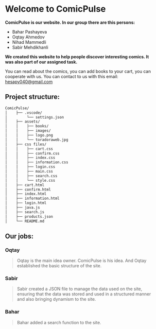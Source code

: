 # Welcome to ComicPulse
**ComicPulse is our website. In our group there are this persons:**  
- Bahar Pashayeva
- Oqtay Ahmedov
- Nihad Mammedli
- Sabir Mehdikhanli

**We created this website to help people discover interesting comics. It was also part of our assigned task.**  

You can read about the comics, you can add books to your cart, you can cooperate with us. You can contact to us with this email: hesapy040@gmail.com  

## Project structure: 
```bash
ComicPulse/  
│    ├── .vscode/  
│         └── settings.json
│    ├── assets/
│    │    ├── books/
│    │    ├── images/
│    │    ├── logo.png
│    │    └── toradoraweb.jpg
│    ├── css files/
│    │    ├── cart.css
│    │    ├── confirm.css
│    │    ├── index.css
│    │    ├── information.css
│    │    ├── login.css
│    │    ├── main.css
│    │    ├── search.css
│    │    └── style.css
│    ├── cart.html
│    ├── confirm.html
│    ├── index.html
│    ├── information.html
│    ├── login.html
│    ├── java.js
│    ├── search.js
│    ├── products.json
│    └── README.md
```
## Our jobs:  

### Oqtay  
> Oqtay is the main idea owner. ComicPulse is his idea. And Oqtay established the basic structure of the site.  

### Sabir  

> Sabir created a JSON file to manage the data used on the site, ensuring that the data was stored and used in a structured manner and also bringing dynamism to the site.   

### Bahar  

> Bahar added a search function to the site.  
